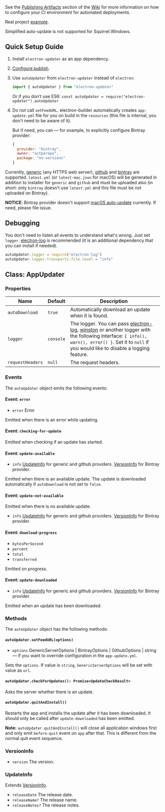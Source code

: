 See the [Publishing Artifacts](https://github.com/electron-userland/electron-builder/wiki/Publishing-Artifacts) section of the [Wiki](https://github.com/electron-userland/electron-builder/wiki) for more information on how to configure your CI environment for automated deployments.

Real project [example](https://github.com/develar/onshape-desktop-shell/blob/master/src/AppUpdater.ts).

Simplified auto-update is not supported for Squirrel.Windows.

## Quick Setup Guide

1. Install `electron-updater` as an app dependency.

2. [Configure publish](https://github.com/electron-userland/electron-builder/wiki/Publishing-Artifacts#PublishConfiguration).

3. Use `autoUpdater` from `electron-updater` instead of `electron`:

    ```js
    import { autoUpdater } from "electron-updater"
    ```
    
    Or if you don't use ES6: `const autoUpdater = require("electron-updater").autoUpdater`

4. Do not call `setFeedURL`. electron-builder automatically creates `app-update.yml` file for you on build in the `resources` (this file is internal, you don't need to be aware of it). 
   
   But if need, you can — for example, to explicitly configure Bintray provider: 
    ```js
    {
      provider: "bintray",
      owner: "actperepo",
      package: "no-versions"
    }
    ```

Currently, [generic](https://github.com/electron-userland/electron-builder/wiki/Publishing-Artifacts#GenericServerOptions) (any HTTPS web server), [github](https://github.com/electron-userland/electron-builder/wiki/Publishing-Artifacts#GithubOptions) and [bintray](https://github.com/electron-userland/electron-builder/wiki/Publishing-Artifacts#BintrayOptions) are supported.
`latest.yml` (or `latest-mac.json` for macOS) will be generated in addition to installer for `generic` and `github` and must be uploaded also (in short: only `bintray` doesn't use `latest.yml` and this file must be not uploaded on Bintray).

**NOTICE**: Bintray provider doesn't support [macOS auto-update](https://github.com/electron/electron/blob/master/docs/api/auto-updater.md#macos) currently. If need, please file issue.

## Debugging

You don't need to listen all events to understand what's wrong. Just set `logger`.
[electron-log](https://github.com/megahertz/electron-log) is recommended (it is an additional dependency that you can install if needed).

```js
autoUpdater.logger = require("electron-log")
autoUpdater.logger.transports.file.level = "info"
```

## Class: AppUpdater
### Properties

Name                | Default           | Description
--------------------|-------------------|------------
`autoDownload`      | `true`            | Automatically download an update when it is found.
`logger`            | `console`         | The logger. You can pass [electron-log](https://github.com/megahertz/electron-log), [winston](https://github.com/winstonjs/winston) or another logger with the following interface: `{ info(), warn(), error() }`. Set it to `null` if you would like to disable a logging feature.
`requestHeaders`    | `null`            | The request headers.

### Events

The `autoUpdater` object emits the following events:

#### Event: `error`

* `error` Error

Emitted when there is an error while updating.

#### Event: `checking-for-update`

Emitted when checking if an update has started.

#### Event: `update-available`

* `info` [UpdateInfo](#updateinfo) for generic and github providers. [VersionInfo](#versioninfo) for Bintray provider.

Emitted when there is an available update. The update is downloaded automatically if `autoDownload` is not set to `false`.

#### Event: `update-not-available`

Emitted when there is no available update.

* `info` [UpdateInfo](#updateinfo) for generic and github providers. [VersionInfo](#versioninfo) for Bintray provider.

#### Event: `download-progress`

* `bytesPerSecond`
* `percent`
* `total`
* `transferred`

Emitted on progress.

#### Event: `update-downloaded`

* `info` [UpdateInfo](#updateinfo) for generic and github providers. [VersionInfo](#versioninfo) for Bintray provider.

Emitted when an update has been downloaded.

### Methods

The `autoUpdater` object has the following methods:

#### `autoUpdater.setFeedURL(options)`

* `options` GenericServerOptions | BintrayOptions | GithubOptions | string — if you want to override configuration in the `app-update.yml`.

Sets the `options`. If value is `string`, `GenericServerOptions` will be set with value as `url`.

#### `autoUpdater.checkForUpdates(): Promise<UpdateCheckResult>`

Asks the server whether there is an update.

#### `autoUpdater.quitAndInstall()`

Restarts the app and installs the update after it has been downloaded. It
should only be called after `update-downloaded` has been emitted.

**Note:** `autoUpdater.quitAndInstall()` will close all application windows first and only emit `before-quit` event on `app` after that.
This is different from the normal quit event sequence.

### VersionInfo

* `version` The version.

### UpdateInfo

Extends [VersionInfo](#versioninfo).

* `releaseDate` The release date.
* `releaseName?` The release name.
* `releaseNotes?` The release notes.

